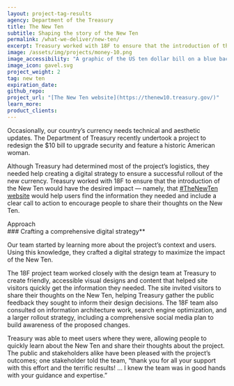 ```yaml
---
layout: project-tag-results
agency: Department of the Treasury
title: The New Ten
subtitle: Shaping the story of the New Ten
permalink: /what-we-deliver/new-ten/
excerpt: Treasury worked with 18F to ensure that the introduction of the New Ten would help users find the information they needed and include a clear call to action.
image: /assets/img/projects/money-10.png
image_accessibility: "A graphic of the US ten dollar bill on a blue background"
image_icon: gavel.svg
project_weight: 2
tag: new ten
expiration_date:
github_repo:
project_url: "[The New Ten website](https://thenew10.treasury.gov/)"
learn_more:
product_clients:
---
```


Occasionally, our country’s currency needs technical and aesthetic
updates. The Department of Treasury recently undertook a project to
redesign the $10 bill to upgrade security and feature a historic
American woman.

Although Treasury had determined most of the project’s logistics, they
needed help creating a digital strategy to ensure a successful rollout
of the new currency. Treasury worked with 18F to ensure that the
introduction of the New Ten would have the desired impact — namely, that
[#TheNewTen website](https://thenew10.treasury.gov/) would help users
find the information they needed and include a clear call to action to
encourage people to share their thoughts on the New Ten.

<div class="small-caps">Approach</div>
### Crafting a comprehensive digital strategy**

Our team started by learning more about the project’s context and users.
Using this knowledge, they crafted a digital strategy to maximize the
impact of the New Ten.

The 18F project team worked closely with the design team at Treasury to
create friendly, accessible visual designs and content that helped site
visitors quickly get the information they needed. The site invited
visitors to share their thoughts on the New Ten, helping Treasury gather
the public feedback they sought to inform their design decisions. The
18F team also consulted on information architecture work, search engine
optimization, and a larger rollout strategy, including a comprehensive
social media plan to build awareness of the proposed changes.

Treasury was able to meet users where they were, allowing people to
quickly learn about the New Ten and share their thoughts about the
project. The public and stakeholders alike have been pleased with the
project’s outcomes; one stakeholder told the team, “thank you for all
your support with this effort and the terrific results! … I knew the
team was in good hands with your guidance and expertise.”
